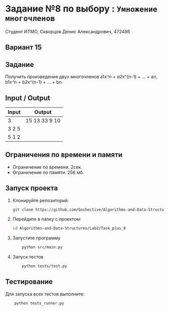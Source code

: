 # Задание №8 по выбору : `Умножение многочленов`
Студент ИТМО,  Скворцов Денис Александрович, 472486

## Вариант 15

## Задание 
Получить произведение двух многочленов a1*x^n + a2*x^(n-1) + ... + an, b1*x^n + b2*x^(n-1) + ... + bn.

## Input / Output 

| Input    | Output |
|----------|----------|
| 3        |15 13 33 9 10 |
|3 2 5     |          |
|5 1 2     |          |
## Ограничения по времени и памяти

- Ограничение по времени. 2сек.
- Ограничение по памяти. 256 мб.


## Запуск проекта
1. Клонируйте репозиторий:
   ```bash
   git clone https://github.com/Goshective/Algorithms-and-Data-Structures
   ```
2. Перейдите в папку с проектом:
   ```bash
   cd Algorithms-and-Data-Structures/Lab2/Task_plus_8
   ```

3. Запустите программу
    ```bash
        python src/main.py
    ```

4. Запуск тестов
    ```bash
        python tests/test.py
    ```

## Тестирование
Для запуска всех тестов выполните:
```bash
    python tests_runner.py
```